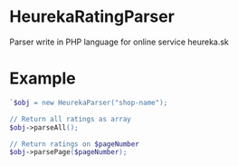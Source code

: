 HeurekaRatingParser
===================

Parser write in PHP language for online service heureka.sk


Example
=======
``` php
`$obj = new HeurekaParser("shop-name");

// Return all ratings as array
$obj->parseAll();

// Return ratings on $pageNumber
$obj->parsePage($pageNumber);
```
